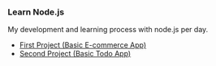 ### Learn Node.js
My development and learning process with node.js per day. 

- <a href="https://github.com/akaanuzman/learn_node/tree/master/e-commerce-mysql"> First Project (Basic E-commerce App) </a>
- <a href="https://github.com/akaanuzman/learn_node/tree/master/todo-mysql"> Second Project (Basic Todo App) </a>




